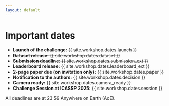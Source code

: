 ```yaml
---
layout: default
---
```


# Important dates

* <del>**Launch of the challenge:** {{ site.workshop.dates.launch }}</del>
* <del>**Dataset release:** {{ site.workshop.dates.dataset }}</del>
* <del>**Submission deadline:** {{ site.workshop.dates.submission_ext }}
* **Leaderboard release:** {{ site.workshop.dates.leaderboard_ext }}
* **2-page paper due (on invitation only):** {{ site.workshop.dates.paper }}
* **Notification to the authors:** {{ site.workshop.dates.decision }}
* **Camera ready:** {{ site.workshop.dates.camera_ready }}
* **Challenge Session at ICASSP 2025:** {{ site.workshop.dates.session }}

All deadlines are at 23:59 Anywhere on Earth (AoE).
